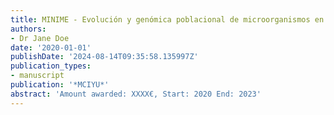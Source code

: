 ```yaml
---
title: MINIME - Evolución y genómica poblacional de microorganismos en un oceano cambiante
authors:
- Dr Jane Doe
date: '2020-01-01'
publishDate: '2024-08-14T09:35:58.135997Z'
publication_types:
- manuscript
publication: '*MCIYU*'
abstract: 'Amount awarded: XXXX€, Start: 2020 End: 2023'
---
```

